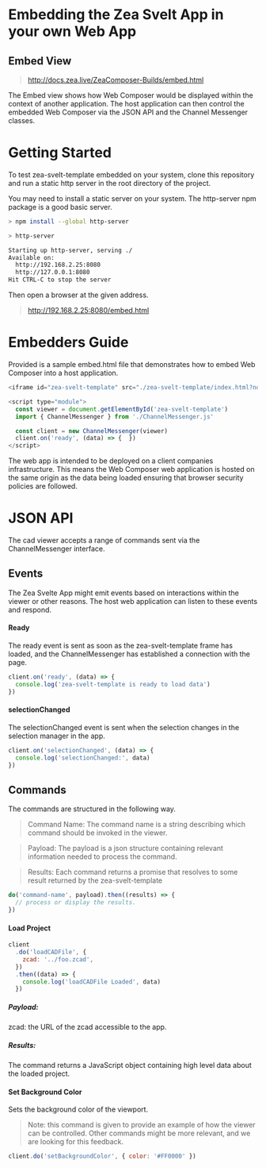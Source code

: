 # Embedding the Zea Svelt App in your own Web App

## Embed View

> http://docs.zea.live/ZeaComposer-Builds/embed.html

The Embed view shows how Web Composer would be displayed within the context of another application. The host application can then control the embedded Web Composer via the JSON API and the Channel Messenger classes.

# Getting Started

To test zea-svelt-template embedded on your system, clone this repository and run a static http server in the root directory of the project.

You may need to install a static server on your system. The http-server npm package is a good basic server.

```sh
> npm install --global http-server
```

```sh
> http-server

Starting up http-server, serving ./
Available on:
  http://192.168.2.25:8080
  http://127.0.0.1:8080
Hit CTRL-C to stop the server
```

Then open a browser at the given address.

> http://192.168.2.25:8080/embed.html

# Embedders Guide

Provided is a sample embed.html file that demonstrates how to embed Web Composer into a host application.

```javascript
<iframe id="zea-svelt-template" src="./zea-svelt-template/index.html?noframe"></iframe>

<script type="module">
  const viewer = document.getElementById('zea-svelt-template')
  import { ChannelMessenger } from './ChannelMessenger.js'

  const client = new ChannelMessenger(viewer)
  client.on('ready', (data) => {  })
</script>
```

The web app is intended to be deployed on a client companies infrastructure. This means the Web Composer web application is hosted on the same origin as the data being loaded ensuring that browser security policies are followed.

# JSON API

The cad viewer accepts a range of commands sent via the ChannelMessenger interface.

## Events

The Zea Svelte App might emit events based on interactions within the viewer or other reasons. The host web application can listen to these events and respond.

#### Ready

The ready event is sent as soon as the zea-svelt-template frame has loaded, and the ChannelMessenger has established a connection with the page.

```javascript
client.on('ready', (data) => {
  console.log('zea-svelt-template is ready to load data')
})
```

#### selectionChanged

The selectionChanged event is sent when the selection changes in the selection manager in the app.

```javascript
client.on('selectionChanged', (data) => {
  console.log('selectionChanged:', data)
})
```

## Commands

The commands are structured in the following way.

> Command Name: The command name is a string describing which command should be invoked in the viewer.

> Payload: The payload is a json structure containing relevant information needed to process the command.

> Results: Each command returns a promise that resolves to some result returned by the zea-svelt-template

```javascript
do('command-name', payload).then((results) => {
  // process or display the results.
})
```

#### Load Project

```javascript
client
  .do('loadCADFile', {
    zcad: '../foo.zcad',
  })
  .then((data) => {
    console.log('loadCADFile Loaded', data)
  })
```

##### Payload:

zcad: the URL of the zcad accessible to the app.

##### Results:

The command returns a JavaScript object containing high level data about the loaded project.

#### Set Background Color

Sets the background color of the viewport.

> Note: this command is given to provide an example of how the viewer can be controlled. Other commands might be more relevant, and we are looking for this feedback.

```javascript
client.do('setBackgroundColor', { color: '#FF0000' })
```
